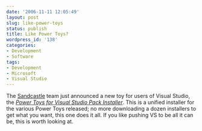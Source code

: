 ```yaml
---
date: '2006-11-11 12:05:49'
layout: post
slug: like-power-toys
status: publish
title: Like Power Toys?
wordpress_id: '138'
categories:
- Development
- Software
tags:
- Development
- Microsoft
- Visual Studio
---
```


The [Sandcastle](http://blogs.msdn.com/sandcastle/default.aspx) team just announced a new toy for users of Visual Studio, the [_Power Toys for Visual Studio Pack Installer_](http://blogs.msdn.com/sandcastle/archive/2006/11/10/introducing-the-power-toys-for-visual-studio-pack-installer.aspx). This is a unified installer for the various Power Toys released; no more downloading a dozen installers to get what you want, this one does it all. If you like pushing VS to be all it can be, this is worth looking at.
